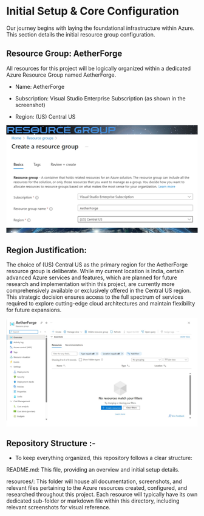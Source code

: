 # Initial Setup & Core Configuration
Our journey begins with laying the foundational infrastructure within Azure. This section details the initial resource group configuration.


## Resource Group: AetherForge

All resources for this project will be logically organized within a dedicated Azure Resource Group named AetherForge.

- Name: AetherForge

- Subscription: Visual Studio Enterprise Subscription (as shown in the screenshot)

- Region: (US) Central US

<img src="https://github.com/Siyal2/AetherForge/blob/612b1960515ce6248e263069733ee313a9f87cd2/Resourses/resource-screenshots/1.jpg" width="600" alt="image alt">



## Region Justification:

The choice of (US) Central US as the primary region for the AetherForge resource group is deliberate. While my current location is India, certain advanced Azure services and features, which are planned for future research and implementation within this project, are currently more comprehensively available or exclusively offered in the Central US region. This strategic decision ensures access to the full spectrum of services required to explore cutting-edge cloud architectures and maintain flexibility for future expansions.

<img src="https://github.com/Siyal2/AetherForge/blob/612b1960515ce6248e263069733ee313a9f87cd2/Resourses/resource-screenshots/2.jpg" width="600" alt="image alt">

## Repository Structure :- 

- To keep everything organized, this repository follows a clear structure:

README.md: This file, providing an overview and initial setup details.

resources/: This folder will house all documentation, screenshots, and relevant files pertaining to the Azure resources created, configured, and researched throughout this project. Each resource will typically have its own dedicated sub-folder or markdown file within this directory, including relevant screenshots for visual reference.
